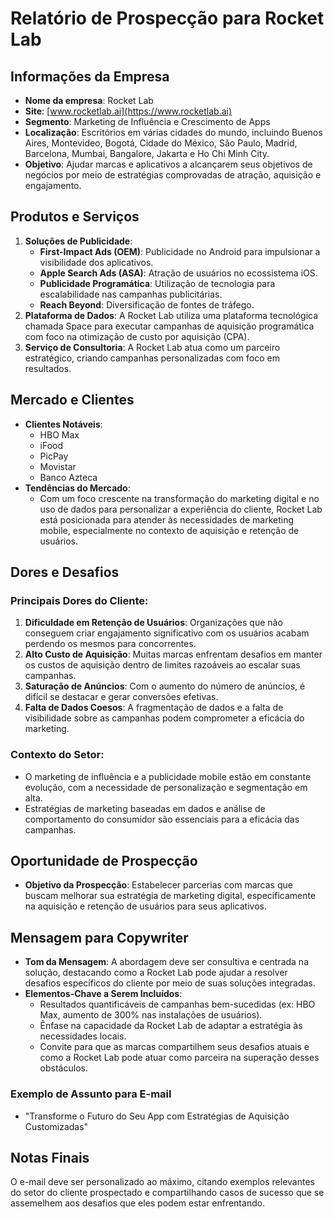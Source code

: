 # Relatório de Prospecção para Rocket Lab

## Informações da Empresa
- **Nome da empresa**: Rocket Lab
- **Site**: [www.rocketlab.ai](https://www.rocketlab.ai)
- **Segmento**: Marketing de Influência e Crescimento de Apps
- **Localização**: Escritórios em várias cidades do mundo, incluindo Buenos Aires, Montevideo, Bogotá, Cidade do México, São Paulo, Madrid, Barcelona, Mumbai, Bangalore, Jakarta e Ho Chi Minh City.
- **Objetivo**: Ajudar marcas e aplicativos a alcançarem seus objetivos de negócios por meio de estratégias comprovadas de atração, aquisição e engajamento.

## Produtos e Serviços
1. **Soluções de Publicidade**:
   - **First-Impact Ads (OEM)**: Publicidade no Android para impulsionar a visibilidade dos aplicativos.
   - **Apple Search Ads (ASA)**: Atração de usuários no ecossistema iOS.
   - **Publicidade Programática**: Utilização de tecnologia para escalabilidade nas campanhas publicitárias.
   - **Reach Beyond**: Diversificação de fontes de tráfego.
2. **Plataforma de Dados**: A Rocket Lab utiliza uma plataforma tecnológica chamada Space para executar campanhas de aquisição programática com foco na otimização de custo por aquisição (CPA).
3. **Serviço de Consultoria**: A Rocket Lab atua como um parceiro estratégico, criando campanhas personalizadas com foco em resultados.

## Mercado e Clientes
- **Clientes Notáveis**:
  - HBO Max
  - iFood
  - PicPay
  - Movistar
  - Banco Azteca
- **Tendências do Mercado**: 
  - Com um foco crescente na transformação do marketing digital e no uso de dados para personalizar a experiência do cliente, Rocket Lab está posicionada para atender às necessidades de marketing mobile, especialmente no contexto de aquisição e retenção de usuários.

## Dores e Desafios
### Principais Dores do Cliente:
1. **Dificuldade em Retenção de Usuários**: Organizações que não conseguem criar engajamento significativo com os usuários acabam perdendo os mesmos para concorrentes.
2. **Alto Custo de Aquisição**: Muitas marcas enfrentam desafios em manter os custos de aquisição dentro de limites razoáveis ao escalar suas campanhas.
3. **Saturação de Anúncios**: Com o aumento do número de anúncios, é difícil se destacar e gerar conversões efetivas.
4. **Falta de Dados Coesos**: A fragmentação de dados e a falta de visibilidade sobre as campanhas podem comprometer a eficácia do marketing.

### Contexto do Setor:
- O marketing de influência e a publicidade mobile estão em constante evolução, com a necessidade de personalização e segmentação em alta.
- Estratégias de marketing baseadas em dados e análise de comportamento do consumidor são essenciais para a eficácia das campanhas.

## Oportunidade de Prospecção
- **Objetivo da Prospecção**: Estabelecer parcerias com marcas que buscam melhorar sua estratégia de marketing digital, especificamente na aquisição e retenção de usuários para seus aplicativos.

## Mensagem para Copywriter
- **Tom da Mensagem**: A abordagem deve ser consultiva e centrada na solução, destacando como a Rocket Lab pode ajudar a resolver desafios específicos do cliente por meio de suas soluções integradas.
- **Elementos-Chave a Serem Incluídos**:
  - Resultados quantificáveis de campanhas bem-sucedidas (ex: HBO Max, aumento de 300% nas instalações de usuários).
  - Ênfase na capacidade da Rocket Lab de adaptar a estratégia às necessidades locais.
  - Convite para que as marcas compartilhem seus desafios atuais e como a Rocket Lab pode atuar como parceira na superação desses obstáculos.

### Exemplo de Assunto para E-mail
- "Transforme o Futuro do Seu App com Estratégias de Aquisição Customizadas"

## Notas Finais
O e-mail deve ser personalizado ao máximo, citando exemplos relevantes do setor do cliente prospectado e compartilhando casos de sucesso que se assemelhem aos desafios que eles podem estar enfrentando.